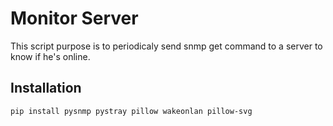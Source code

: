 # Monitor Server
This script purpose is to periodicaly send snmp get command to a server to know if he's online.

## Installation
```
pip install pysnmp pystray pillow wakeonlan pillow-svg
